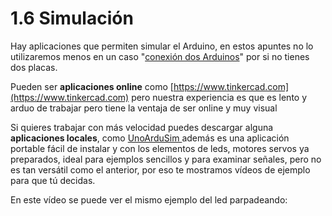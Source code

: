 # 1.6 Simulación

Hay aplicaciones que permiten simular el Arduino, en estos apuntes no lo utilizaremos menos en un caso "[conexión dos Arduinos](http://aularagon.catedu.es/materialesaularagon2013/Arduino-codigo/5_Comunicaciones/montaje_2_conectar_dos_arduinos.html)" por si no tienes dos placas.

Pueden ser **aplicaciones online** como [https://www.tinkercad.com](https://www.tinkercad.com) pero nuestra experiencia es que es lento y arduo de trabajar pero tiene la ventaja de ser online y muy visual

Si quieres trabajar con más velocidad puedes descargar alguna **aplicaciones locales**, como [UnoArduSim ](https://www.sites.google.com/site/unoardusim/)además es una aplicación portable fácil de instalar y con los elementos de leds, motores servos ya preparados, ideal para ejemplos sencillos y para examinar señales, pero no es tan versátil como el anterior, por eso te mostramos vídeos de ejemplo para que tú decidas.

En este vídeo se puede ver el mismo ejemplo del led parpadeando:

